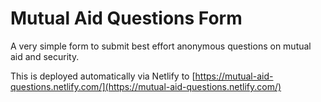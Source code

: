 # Mutual Aid Questions Form

A very simple form to submit best effort anonymous questions on mutual aid and security.

This is deployed automatically via Netlify to [https://mutual-aid-questions.netlify.com/](https://mutual-aid-questions.netlify.com/)
